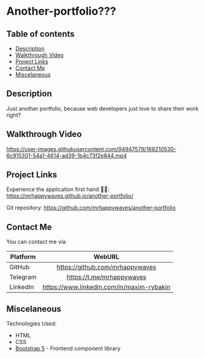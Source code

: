 # Another-portfolio???

## Table of contents
* [Description](#description)
* [Walkthrough Video](#walkthrough-video)
* [Project Links](#project-links)
* [Contact Me](#contact-me)
* [Miscelaneous](#miscelaneous)

## Description
Just another portfolio, because web developers just love to share their work right? 

## Walkthrough Video
https://user-images.githubusercontent.com/94947579/168210530-6c915301-54a1-4614-ad39-1b4c73f2e844.mp4



## Project Links
Experience the application first hand 👨‍💻: https://mrhappywaves.github.io/another-portfolio/

Git repository: https://github.com/mrhappywaves/another-portfolio

## Contact Me
You can contact me via:

| Platform             | WebURL                                    |
| -------------------- |:-----------------------------------:      |
| GitHub               | https://github.com/mrhappywaves           | 
| Telegram             | https://t.me/mrhappywaves                 |
| LinkedIn             | https://www.linkedin.com/in/maxim-rybakin |

## Miscelaneous
Technologies Used:
- HTML
- CSS
- [Bootstrap 5](https://getbootstrap.com/docs/4.3/getting-started/introduction/) - Frontend component library

